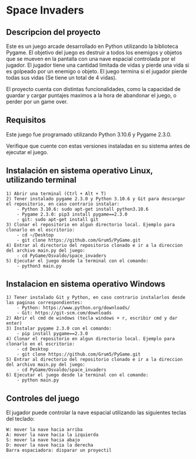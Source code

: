 # Space Invaders

## Descripcion del proyecto
Este es un juego arcade desarrollado en Python utilizando la biblioteca Pygame. El objetivo del juego es destruir a todos los enemigos y objetos que se mueven en la pantalla con una nave espacial controlada por el jugador. El jugador tiene una cantidad limitada de vidas y pierde una vida si es golpeado por un enemigo o objeto. El juego termina si el jugador pierde todas sus vidas (Se tiene un total de 4 vidas).

El proyecto cuenta con distintas funcionalidades, como la capacidad de guardar y cargar puntajes maximos a la hora de abandonar el juego, o perder por un game over.

## Requisitos

Este juego fue programado utilizando Python 3.10.6 y Pygame 2.3.0.

Verifique que cuente con estas versiones instaladas en su sistema antes de ejecutar el juego.

## Instalación en sistema operativo Linux, utilizando terminal
    1) Abrir una terminal (Ctrl + Alt + T)
    2) Tener instalado pygame 2.3.0 y Python 3.10.6 y Git para descargar el repositorio, en caso contrario instalar:
        - Python 3.10.6: sudo apt-get install python3.10.6
        - Pygame 2.3.0: pip3 install pygame==2.3.0
        - git: sudo apt-get install git
    3) Clonar el repositorio en algun directorio local. Ejemplo para clonarlo en el escritorio:
        - cd ~/Desktop
        - git clone https://github.com/Grum5/PyGame.git
    4) Entrar al directorio del repositorio clonado e ir a la direccion del archivo main.py del juego:
        - cd PyGame/Osvaldo/space_invaders
    5) Ejecutar el juego desde la terminal con el comando:
        - python3 main.py

## Instalacion en sistema operativo Windows
    1) Tener instalado Git y Python, en caso contrario instalarlos desde las paginas correspondientes:
        - Python: https://www.python.org/downloads/
        - Git: https://git-scm.com/downloads
    2) Abrir el cmd de windows (tecla windows + r, escribir cmd y dar enter)
    3) Instalar pygame 2.3.0 con el comando:
        - pip install pygame==2.3.0
    4) Clonar el repositorio en algun directorio local. Ejemplo para clonarlo en el escritorio:
        - cd Desktop
        - git clone https://github.com/Grum5/PyGame.git
    5) Entrar al directorio del repositorio clonado e ir a la direccion del archivo main.py del juego:
        - cd PyGame/Osvaldo/space_invaders
    6) Ejecutar el juego desde la terminal con el comando:
        - python main.py

## Controles del juego
El jugador puede controlar la nave espacial utilizando las siguientes teclas del teclado:

    W: mover la nave hacia arriba
    A: mover la nave hacia la izquierda
    S: mover la nave hacia abajo
    D: mover la nave hacia la derecha
    Barra espaciadora: disparar un proyectil
